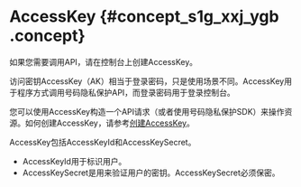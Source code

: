 # AccessKey {#concept_s1g_xxj_ygb .concept}

如果您需要调用API，请在控制台上创建AccessKey。

访问密钥AccessKey（AK）相当于登录密码，只是使用场景不同。AccessKey用于程序方式调用号码隐私保护API，而登录密码用于登录控制台。

您可以使用AccessKey构造一个API请求（或者使用号码隐私保护SDK）来操作资源。如何创建AccessKey，请参考[创建AccessKey](https://help.aliyun.com/document_detail/53045.html)。

AccessKey包括AccessKeyId和AccessKeySecret。

-   AccessKeyId用于标识用户。
-   AccessKeySecret是用来验证用户的密钥。AccessKeySecret必须保密。

